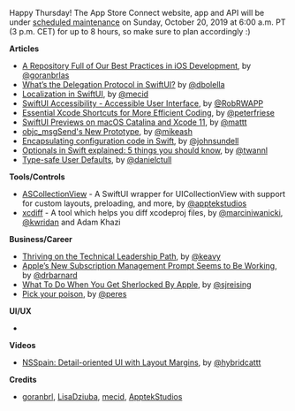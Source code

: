 Happy Thursday! The App Store Connect website, app and API will be under [scheduled maintenance](https://developer.apple.com/news/?id=10162019a) on Sunday, October 20, 2019 at 6:00 a.m. PT (3 p.m. CET) for up to 8 hours, so make sure to plan accordingly :)

**Articles**

* [A Repository Full of Our Best Practices in iOS Development](https://infinum.co/the-capsized-eight/repository-full-of-our-best-practices-in-ios-development), by [@goranbrlas](https://twitter.com/goranbrlas)
* [What’s the Delegation Protocol in SwiftUI?](https://medium.com/flawless-app-stories/whats-the-protocol-in-swiftui-94c871f082e5) by [@dbolella](https://twitter.com/dbolella)
* [Localization in SwiftUI](https://mecid.github.io/2019/10/16/localization-in-swiftui/), by [@mecid](https://twitter.com/mecid)
* [SwiftUI Accessibility - Accessible User Interface](https://www.rwapp.co.uk/2019/10/09/SwiftUI-AUI/), by [@RobRWAPP](https://twitter.com/RobRWAPP)
* [Essential Xcode Shortcuts for More Efficient Coding](https://medium.com/flawless-app-stories/essential-xcode-shortcuts-for-more-efficient-coding-1f8e58b2c907), by [@peterfriese](https://twitter.com/peterfriese)
* [Swift​UI Previews on macOS Catalina and Xcode 11](https://nshipster.com/swiftui-previews/), by [@mattt](https://twitter.com/mattt)
* [objc_msgSend's New Prototype](https://www.mikeash.com/pyblog/objc_msgsends-new-prototype.html), by [@mikeash](https://twitter.com/mikeash)
* [Encapsulating configuration code in Swift](https://www.swiftbysundell.com/articles/encapsulating-configuration-code-in-swift/), by [@johnsundell](https://twitter.com/johnsundell)
* [Optionals in Swift explained: 5 things you should know](https://www.avanderlee.com/swift/optionals-in-swift-explained-5-things-you-should-know/), by [@twannl](https://www.twitter.com/twannl)
* [Type-safe User Defaults](https://danieltull.co.uk//blog/2019/10/09/type-safe-user-defaults/), by [@danielctull](https://twitter.com/danielctull)


**Tools/Controls**

* [ASCollectionView](https://github.com/apptekstudios/ASCollectionView) - A SwiftUI wrapper for UICollectionView with support for custom layouts, preloading, and more, by [@apptekstudios](https://twitter.com/ApptekS)
* [xcdiff](https://github.com/bloomberg/xcdiff) - A tool which helps you diff xcodeproj files, by [@marciniwanicki](https://twitter.com/marciniwanicki), [@kwridan](https://twitter.com/kwridan) and Adam Khazi

**Business/Career**

* [Thriving on the Technical Leadership Path](http://keavy.com/work/thriving-on-the-technical-leadership-path/), by [@keavy](https://twitter.com/keavy)
* [Apple’s New Subscription Management Prompt Seems to Be Working](https://www.revenuecat.com/2019/10/09/iOS-13-subscription-management-prompt), by [@drbarnard](https://twitter.com/drbarnard)
* [What To Do When You Get Sherlocked By Apple](https://blog.astropad.com/sherlocked-by-apple/), by [@sjreising](https://twitter.com/sjreising)
* [Pick your poison](https://ruiper.es/2019/10/12/pick-your-poison/), by [@peres](https://twitter.com/peres)

**UI/UX**

* 

**Videos**

* [NSSpain: Detail-oriented UI with Layout Margins](https://vimeo.com/362202970), by [@hybridcattt](https://twitter.com/hybridcattt)

**Credits**

* [goranbrl](https://github.com/goranbrl), [LisaDziuba](https://github.com/lisadziuba), [mecid](https://github.com/mecid), [ApptekStudios](https://github.com/apptekstudios)
